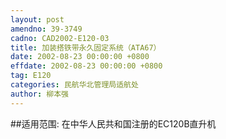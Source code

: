 ```yaml
---
layout: post
amendno: 39-3749
cadno: CAD2002-E120-03
title: 加装搭铁带永久固定系统（ATA67）
date: 2002-08-23 00:00:00 +0800
effdate: 2002-08-23 00:00:00 +0800
tag: E120
categories: 民航华北管理局适航处
author: 柳本强
---
```


##适用范围:
在中华人民共和国注册的EC120B直升机

